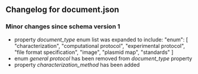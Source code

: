 ## Changelog for document.json

### Minor changes since schema version 1

* property *document_type* enum list was expanded to include:
    "enum": [
        "characterization",
        "computational protocol",
        "experimental protocol",
        "file format specification",
        "image",
        "plasmid map",
        "standards"
    ]
* enum *general protocol* has been removed from *document_type* property
* property *characterization_method* has been added
